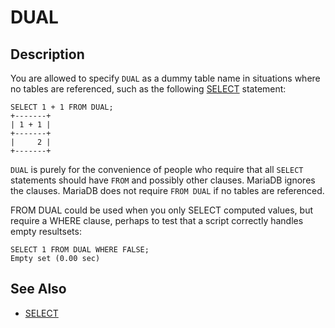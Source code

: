 
# DUAL

## Description


You are allowed to specify `DUAL` as a dummy table name in
situations where no tables are referenced, such as the following [SELECT](select.md) statement:


```
SELECT 1 + 1 FROM DUAL;
+-------+
| 1 + 1 |
+-------+
|     2 |
+-------+
```

`DUAL` is purely for the convenience of people who require
 that all `SELECT` statements should have
 `FROM` and possibly other clauses. MariaDB ignores the
 clauses. MariaDB does not require `FROM DUAL` if no tables
 are referenced.


FROM DUAL could be used when you only SELECT computed values, but require a WHERE clause, perhaps to test that a script correctly handles empty resultsets:


```
SELECT 1 FROM DUAL WHERE FALSE;
Empty set (0.00 sec)
```

## See Also


* [SELECT](select.md)

